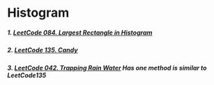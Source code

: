 # Histogram
##### 1. [LeetCode 084. Largest Rectangle in Histogram](/src/leetcode/p051to100/LeetCode084LargestRectangleInHistogram.kt)
##### 2. [LeetCode 135. Candy](/src/leetcode/p101to150/LeetCode135Candy.java)
##### 3. [LeetCode 042. Trapping Rain Water](/src/leetcode/p001to050/LeetCode042TrappingRainWater.java) Has one method is similar to LeetCode135
